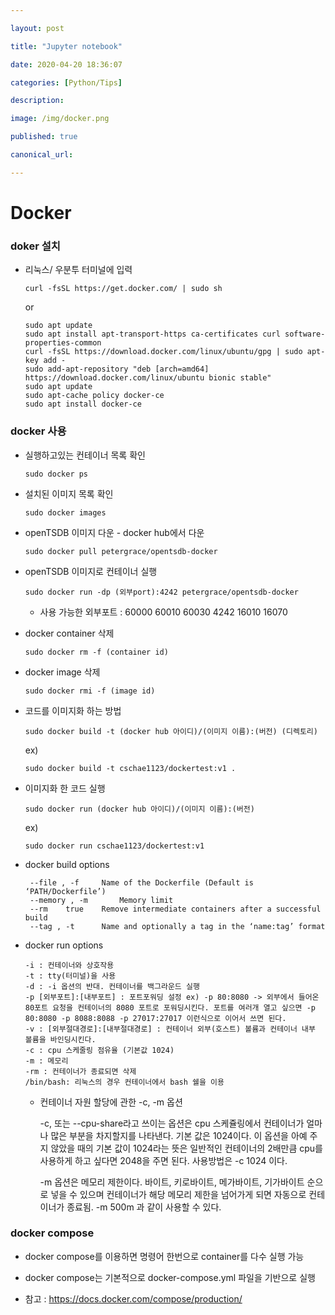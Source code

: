 ```yaml
---

layout: post

title: "Jupyter notebook"

date: 2020-04-20 18:36:07

categories: [Python/Tips]

description:

image: /img/docker.png

published: true

canonical_url:

---
```


# Docker

### doker 설치
  - 리눅스/ 우분투 터미널에 입력
    
        curl -fsSL https://get.docker.com/ | sudo sh

    or

        sudo apt update
        sudo apt install apt-transport-https ca-certificates curl software-properties-common
        curl -fsSL https://download.docker.com/linux/ubuntu/gpg | sudo apt-key add -
        sudo add-apt-repository "deb [arch=amd64] https://download.docker.com/linux/ubuntu bionic stable"
        sudo apt update
        sudo apt-cache policy docker-ce
        sudo apt install docker-ce

### docker 사용

  - 실행하고있는 컨테이너 목록 확인
      
        sudo docker ps

  - 설치된 이미지 목록 확인
        
        sudo docker images

  - openTSDB 이미지 다운 - docker hub에서 다운

        sudo docker pull petergrace/opentsdb-docker

  - openTSDB 이미지로 컨테이너 실행

        sudo docker run -dp (외부port):4242 petergrace/opentsdb-docker
        
      - 사용 가능한 외부포트 : 60000 60010 60030 4242 16010 16070

  - docker container 삭제

        sudo docker rm -f (container id)

  - docker image 삭제
        
        sudo docker rmi -f (image id)

  - 코드를 이미지화 하는 방법

        sudo docker build -t (docker hub 아이디)/(이미지 이름):(버전) (디렉토리)
  
    ex)

        sudo docker build -t cschae1123/dockertest:v1 .

  - 이미지화 한 코드 실행

        sudo docker run (docker hub 아이디)/(이미지 이름):(버전)
  
    ex)

        sudo docker run cschae1123/dockertest:v1

 - docker build options
        
        --file , -f		Name of the Dockerfile (Default is ‘PATH/Dockerfile’)
        --memory , -m		Memory limit
        --rm	true	Remove intermediate containers after a successful build
        --tag , -t		Name and optionally a tag in the ‘name:tag’ format

  - docker run options
      
        -i : 컨테이너와 상호작용
        -t : tty(터미널)을 사용
        -d : -i 옵션의 반대. 컨테이너를 백그라운드 실행
        -p [외부포트]:[내부포트] : 포트포워딩 설정 ex) -p 80:8080 -> 외부에서 들어온 80포트 요청을 컨테이너의 8080 포트로 포워딩시킨다. 포트를 여러개 열고 싶으면 -p 80:8080 -p 8088:8088 -p 27017:27017 이런식으로 이어서 쓰면 된다.
        -v : [외부절대경로]:[내부절대경로] : 컨테이너 외부(호스트) 볼륨과 컨테이너 내부 볼륨을 바인딩시킨다.
        -c : cpu 스케줄링 점유율 (기본값 1024)
        -m : 메모리
        -rm : 컨테이너가 종료되면 삭제
        /bin/bash: 리눅스의 경우 컨테이너에서 bash 쉘을 이용

    - 컨테이너 자원 할당에 관한 -c, -m 옵션 

      -c, 또는 --cpu-share라고 쓰이는 옵션은 cpu 스케쥴링에서 컨테이너가 얼마나 많은 부분을 차지할지를 나타낸다. 기본 값은 1024이다. 이 옵션을 아예 주지 않았을 때의 기본 값이 1024라는 뜻은 일반적인 컨테이너의 2배만큼 cpu를 사용하게 하고 싶다면  2048을 주면 된다. 사용방법은 -c 1024 이다.

      -m 옵션은 메모리 제한이다. 바이트, 키로바이트, 메가바이트, 기가바이트 순으로 넣을 수 있으며 컨테이너가 해당 메모리 제한을 넘어가게 되면 자동으로 컨테이너가 종료됨. -m 500m 과 같이 사용할 수 있다.

### docker compose
  - docker compose를 이용하면 명령어 한번으로 container를 다수 실행 가능
  - docker compose는 기본적으로 docker-compose.yml 파일을 기반으로 실행

  - 참고 : https://docs.docker.com/compose/production/